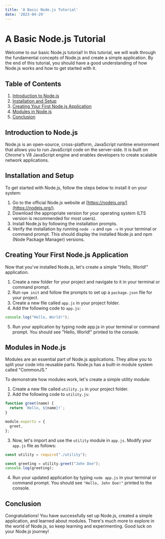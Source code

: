 ```yaml
---
title: 'A Basic Node.js Tutorial'
date: '2023-04-29'
---
```


# A Basic Node.js Tutorial

Welcome to our basic Node.js tutorial! In this tutorial, we will walk through the fundamental concepts of Node.js and create a simple application. By the end of this tutorial, you should have a good understanding of how Node.js works and how to get started with it.

## Table of Contents

1. [Introduction to Node.js](#introduction-to-nodejs)
2. [Installation and Setup](#installation-and-setup)
3. [Creating Your First Node.js Application](#creating-your-first-nodejs-application)
4. [Modules in Node.js](#modules-in-nodejs)
5. [Conclusion](#conclusion)

## Introduction to Node.js

Node.js is an open-source, cross-platform, JavaScript runtime environment that allows you to run JavaScript code on the server-side. It is built on Chrome's V8 JavaScript engine and enables developers to create scalable network applications.

## Installation and Setup

To get started with Node.js, follow the steps below to install it on your system:

1. Go to the official Node.js website at [https://nodejs.org/](https://nodejs.org/).
2. Download the appropriate version for your operating system (LTS version is recommended for most users).
3. Install Node.js by following the installation prompts.
4. Verify the installation by running `node -v` and `npm -v` in your terminal or command prompt. This should display the installed Node.js and npm (Node Package Manager) versions.

## Creating Your First Node.js Application

Now that you've installed Node.js, let's create a simple "Hello, World!" application.

1. Create a new folder for your project and navigate to it in your terminal or command prompt.
2. Run `npm init` and follow the prompts to set up a `package.json` file for your project.
3. Create a new file called `app.js` in your project folder.
4. Add the following code to `app.js`:

```javascript
console.log("Hello, World!");
```

5. Run your application by typing node app.js in your terminal or command prompt. You should see "Hello, World!" printed to the console.

## Modules in Node.js
Modules are an essential part of Node.js applications. They allow you to split your code into reusable parts. Node.js has a built-in module system called "CommonJS."

To demonstrate how modules work, let's create a simple utility module:

1. Create a new file called `utility.js` in your project folder.
2. Add the following code to `utility.js`:

```javascript
function greet(name) {
  return `Hello, ${name}!`;
}

module.exports = {
  greet,
};

```
3. Now, let's import and use the `utility` module in `app.js`. Modify your `app.js` file as follows:

```javascript
const utility = require("./utility");

const greeting = utility.greet("John Doe");
console.log(greeting);

```

4. Run your updated application by typing `node app.js` in your terminal or command prompt. You should see `"Hello, John Doe!"` printed to the console.

## Conclusion
Congratulations! You have successfully set up Node.js, created a simple application, and learned about modules. There's much more to explore in the world of Node.js, so keep learning and experimenting. Good luck on your Node.js journey!